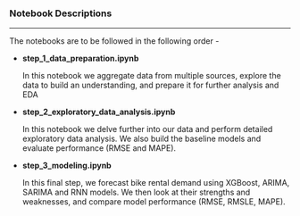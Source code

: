 ### Notebook Descriptions
---

The notebooks are to be followed in the following order -

- **step_1_data_preparation.ipynb**

	In this notebook we aggregate data from multiple sources, explore the data to build an understanding, and prepare it for further analysis and EDA

- **step_2_exploratory_data_analysis.ipynb**

	In this notebook we delve further into our data and perform detailed exploratory data analysis. We also build the baseline models and evaluate performance (RMSE and MAPE).

- **step_3_modeling.ipynb**

	In this final step, we forecast bike rental demand using XGBoost, ARIMA, SARIMA and RNN models.
	We then look at their strengths and weaknesses, and compare model performance (RMSE, RMSLE, MAPE).